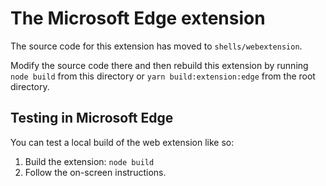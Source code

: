 # The Microsoft Edge extension

The source code for this extension has moved to `shells/webextension`.

Modify the source code there and then rebuild this extension by running `node build` from this directory or `yarn build:extension:edge` from the root directory.

## Testing in Microsoft Edge

You can test a local build of the web extension like so:

 1. Build the extension: `node build`
 1. Follow the on-screen instructions.
